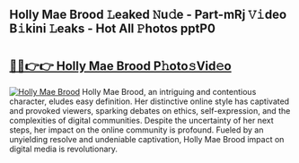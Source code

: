 ## Holly Mae Brood 𝙻eaked 𝙽u𝚍e - Part-mRj 𝚅𝚒deo B𝚒kini 𝙻eaks - Hot All 𝙿hotos pptP0

# <h2><a href="http://ld1rg6q.urlbe.top/?page=Holly+Mae+Brood">🔗🔗👉👉 Holly Mae Brood P𝚑oto𝚜Vid𝚎o</a></h2>

[![Holly Mae Brood](https://i.imgur.com/eBuTRDB.gif)](http://ld1rg6q.urlbe.top/?page=Holly+Mae+Brood)
Holly Mae Brood, an intriguing and contentious character, eludes easy definition. Her distinctive online style has captivated and provoked viewers, sparking debates on ethics, self-expression, and the complexities of digital communities. Despite the uncertainty of her next steps, her impact on the online community is profound. Fueled by an unyielding resolve and undeniable captivation, Holly Mae Brood impact on digital media is revolutionary.
